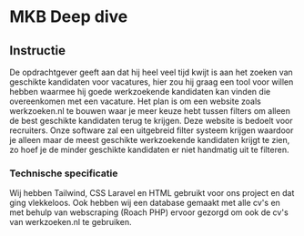 # MKB Deep dive 


## Instructie 
De opdrachtgever geeft aan dat hij heel veel tijd kwijt is aan het zoeken van geschikte kandidaten voor vacatures, hier zou hij graag een tool voor willen hebben waarmee hij goede werkzoekende kandidaten kan vinden die overeenkomen met een vacature. Het plan is om een website zoals werkzoeken.nl te bouwen waar je meer keuze hebt tussen filters om alleen de best geschikte kandidaten terug te krijgen.
Deze website is bedoelt voor recruiters. Onze software zal een uitgebreid filter systeem krijgen waardoor je alleen maar de meest geschikte werkzoekende kandidaten krijgt te zien, zo hoef je de minder geschikte kandidaten er niet handmatig uit te filteren.


### Technische specificatie 
Wij hebben Tailwind, CSS Laravel en HTML gebruikt voor ons project en dat ging vlekkeloos. Ook hebben wij een database gemaakt met alle cv's en met behulp van webscraping (Roach PHP) ervoor gezorgd om ook de cv's van werkzoeken.nl te gebruiken.

